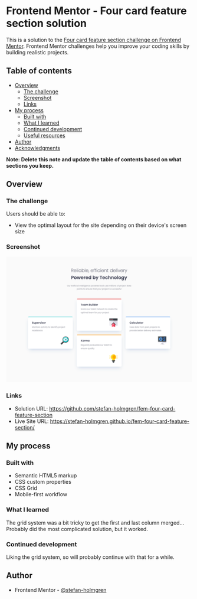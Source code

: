 # Frontend Mentor - Four card feature section solution

This is a solution to the [Four card feature section challenge on Frontend Mentor](https://www.frontendmentor.io/challenges/four-card-feature-section-weK1eFYK). Frontend Mentor challenges help you improve your coding skills by building realistic projects.

## Table of contents

- [Overview](#overview)
  - [The challenge](#the-challenge)
  - [Screenshot](#screenshot)
  - [Links](#links)
- [My process](#my-process)
  - [Built with](#built-with)
  - [What I learned](#what-i-learned)
  - [Continued development](#continued-development)
  - [Useful resources](#useful-resources)
- [Author](#author)
- [Acknowledgments](#acknowledgments)

**Note: Delete this note and update the table of contents based on what sections you keep.**

## Overview

### The challenge

Users should be able to:

- View the optimal layout for the site depending on their device's screen size

### Screenshot

![](./screenshot.png)

### Links

- Solution URL: https://github.com/stefan-holmgren/fem-four-card-feature-section
- Live Site URL: https://stefan-holmgren.github.io/fem-four-card-feature-section/

## My process

### Built with

- Semantic HTML5 markup
- CSS custom properties
- CSS Grid
- Mobile-first workflow

### What I learned

The grid system was a bit tricky to get the first and last column merged... Probably did the most complicated solution, but it worked.

### Continued development

Liking the grid system, so will probably continue with that for a while.

## Author

- Frontend Mentor - [@stefan-holmgren](https://www.frontendmentor.io/profile/stefan-holmgren)
